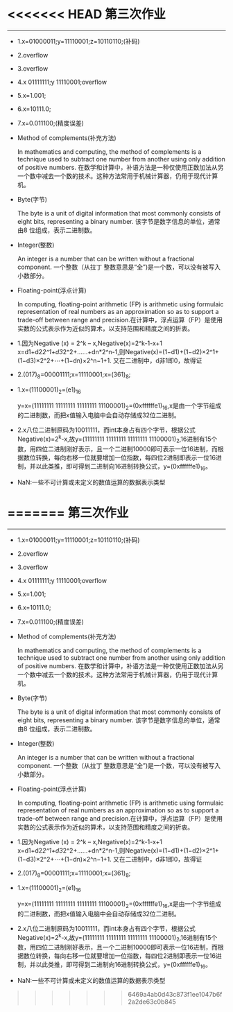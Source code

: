 <<<<<<< HEAD
第三次作业
======
---
* 1.x=01000011;y=11110001;z=10110110;(补码)
* 2.overflow
* 3.overflow
* 4.x 01111111;y 11110001;overflow
* 5.x=1.001;
* 6.x=10111.0;
* 7.x=0.011100;(精度误差)

* Method of complements(补充方法)

  In mathematics and computing, the method of complements is a technique used to subtract one number from another using only addition of positive numbers.
  在数学和计算中，补语方法是一种仅使用正数加法从另一个数中减去一个数的技术。这种方法常用于机械计算器，仍用于现代计算机。

* Byte(字节)
  
  The byte is a unit of digital information that most commonly consists of eight bits, representing a binary number.
  该字节是数字信息的单位，通常由8 位组成，表示二进制数。

* Integer(整数)

  An integer is a number that can be written without a fractional component.
  一个整数（从拉丁 整数意思是“全”)是一个数，可以没有被写入小数部分。

* Floating-point(浮点计算)
  
  In computing, floating-point arithmetic (FP) is arithmetic using formulaic representation of real numbers as an approximation so as to support a trade-off between range and precision.在计算中，浮点运算（FP）是使用实数的公式表示作为近似的算术，以支持范围和精度之间的折衷。


* 1.因为Negative (x) = 2^k – x,Negative(x)=2^k-1-x+1
x=d1+d2*2^1+d3*2^2+......+dn*2^n-1,则Negative(x)=(1−d1)+(1−d2)×2^1+(1−d3)×2^2+⋯+(1−dn)×2^n−1+1.
又在二进制中，d非1即0，故得证

* 2.(017)<sub>8</sub>=00001111;x=11110001;x=(361)<sub>8</sub>;

* 1.x=(11100001)<sub>2</sub>=(e1)<sub>16</sub>

  y=x=(11111111 11111111 11111111 11100001)<sub>2</sub>=(0xffffffe1)<sub>16</sub>,x是由一个字节组成的二进制数，而把x值输入电脑中会自动存储成32位二进制。

* 2.x八位二进制原码为10011111，而int本身占有四个字节，根据公式Negative(x)=2<sup>k</sup>-x,故y=(11111111 11111111 11111111 11100001)<sub>2</sub>,16进制有15个数，用四位二进制刚好表示，且一个二进制10000即可表示一位16进制，而根据数位转换，每向右移一位就要增加一位指数，每四位2进制即表示一位16进制，并以此类推，即可得到二进制向16进制转换公式，y=(0xffffffe1)<sub>16</sub>。

* NaN:一些不可计算或未定义的数值运算的数据表示类型

=======
第三次作业
======
---
* 1.x=01000011;y=11110001;z=10110110;(补码)
* 2.overflow
* 3.overflow
* 4.x 01111111;y 11110001;overflow
* 5.x=1.001;
* 6.x=10111.0;
* 7.x=0.011100;(精度误差)

* Method of complements(补充方法)

  In mathematics and computing, the method of complements is a technique used to subtract one number from another using only addition of positive numbers.
  在数学和计算中，补语方法是一种仅使用正数加法从另一个数中减去一个数的技术。这种方法常用于机械计算器，仍用于现代计算机。

* Byte(字节)
  
  The byte is a unit of digital information that most commonly consists of eight bits, representing a binary number.
  该字节是数字信息的单位，通常由8 位组成，表示二进制数。

* Integer(整数)

  An integer is a number that can be written without a fractional component.
  一个整数（从拉丁 整数意思是“全”)是一个数，可以没有被写入小数部分。

* Floating-point(浮点计算)
  
  In computing, floating-point arithmetic (FP) is arithmetic using formulaic representation of real numbers as an approximation so as to support a trade-off between range and precision.在计算中，浮点运算（FP）是使用实数的公式表示作为近似的算术，以支持范围和精度之间的折衷。


* 1.因为Negative (x) = 2^k – x,Negative(x)=2^k-1-x+1
x=d1+d2*2^1+d3*2^2+......+dn*2^n-1,则Negative(x)=(1−d1)+(1−d2)×2^1+(1−d3)×2^2+⋯+(1−dn)×2^n−1+1.
又在二进制中，d非1即0，故得证

* 2.(017)<sub>8</sub>=00001111;x=11110001;x=(361)<sub>8</sub>;

* 1.x=(11100001)<sub>2</sub>=(e1)<sub>16</sub>

  y=x=(11111111 11111111 11111111 11100001)<sub>2</sub>=(0xffffffe1)<sub>16</sub>,x是由一个字节组成的二进制数，而把x值输入电脑中会自动存储成32位二进制。

* 2.x八位二进制原码为10011111，而int本身占有四个字节，根据公式Negative(x)=2<sup>k</sup>-x,故y=(11111111 11111111 11111111 11100001)<sub>2</sub>,16进制有15个数，用四位二进制刚好表示，且一个二进制10000即可表示一位16进制，而根据数位转换，每向右移一位就要增加一位指数，每四位2进制即表示一位16进制，并以此类推，即可得到二进制向16进制转换公式，y=(0xffffffe1)<sub>16</sub>。

* NaN:一些不可计算或未定义的数值运算的数据表示类型

>>>>>>> 6469a4ab0d43c873f1ee1047b6f2a2de63c0b845
